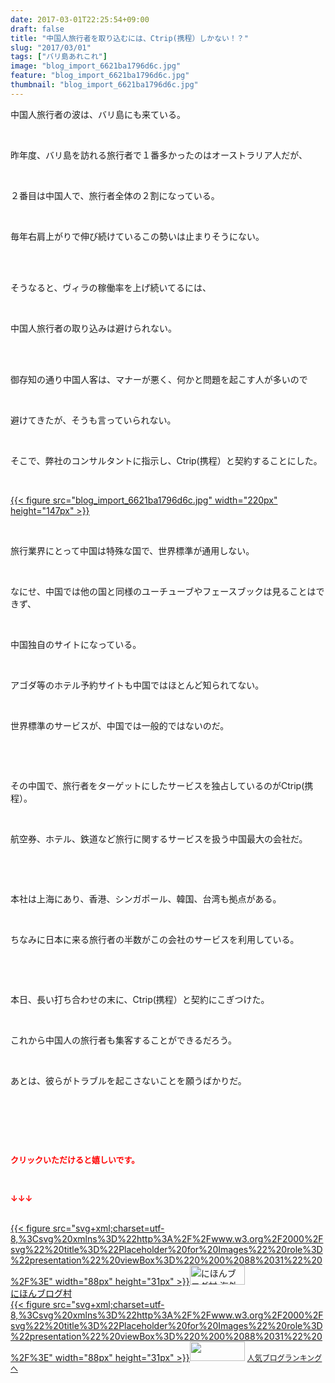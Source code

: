 ```yaml
---
date: 2017-03-01T22:25:54+09:00
draft: false
title: "中国人旅行者を取り込むには、Ctrip(携程）しかない！？"
slug: "2017/03/01"
tags: ["バリ島あれこれ"]
image: "blog_import_6621ba1796d6c.jpg"
feature: "blog_import_6621ba1796d6c.jpg"
thumbnail: "blog_import_6621ba1796d6c.jpg"
---
```

<p>中国人旅行者の波は、バリ島にも来ている。</p><p> </p><p>昨年度、バリ島を訪れる旅行者で１番多かったのはオーストラリア人だが、</p><p> </p><p>２番目は中国人で、旅行者全体の２割になっている。</p><p> </p><p>毎年右肩上がりで伸び続けているこの勢いは止まりそうにない。</p><p> </p><p><br/>そうなると、ヴィラの稼働率を上げ続いてるには、</p><p> </p><p>中国人旅行者の取り込みは避けられない。</p><p> </p><p><br/>御存知の通り中国人客は、マナーが悪く、何かと問題を起こす人が多いので</p><p> </p><p>避けてきたが、そうも言っていられない。</p><p> </p><p>そこで、弊社のコンサルタントに指示し、Ctrip(携程）と契約することにした。</p><p> </p><p><a href="blog_import_6621ba1796d6c.jpg">{{< figure src="blog_import_6621ba1796d6c.jpg" width="220px" height="147px" >}}</a></p><p> </p><p>旅行業界にとって中国は特殊な国で、世界標準が通用しない。</p><p> </p><p>なにせ、中国では他の国と同様のユーチューブやフェースブックは見ることはできず、</p><p> </p><p>中国独自のサイトになっている。</p><p> </p><p>アゴダ等のホテル予約サイトも中国ではほとんど知られてない。</p><p> </p><p>世界標準のサービスが、中国では一般的ではないのだ。</p><p> </p><p> </p><p>その中国で、旅行者をターゲットにしたサービスを独占しているのがCtrip(携程）。</p><p> </p><p>航空券、ホテル、鉄道など旅行に関するサービスを扱う中国最大の会社だ。</p><p> </p><p> </p><p>本社は上海にあり、香港、シンガポール、韓国、台湾も拠点がある。</p><p> </p><p>ちなみに日本に来る旅行者の半数がこの会社のサービスを利用している。</p><p> </p><p> </p><p>本日、長い打ち合わせの末に、Ctrip(携程）と契約にこぎつけた。</p><p> </p><p>これから中国人の旅行者も集客することができるだろう。</p><p> </p><p>あとは、彼らがトラブルを起こさないことを願うばかりだ。</p><p> </p><p> </p><p> </p><p><font color="#ff0000" size="2"><strong>クリックいただけると嬉しいです。</strong></font></p><p></p><p> </p><p><font color="#ff0000" size="2"><strong>↓↓↓</strong></font></p><p><br/><a href="ranking.html?p_cid=01260127" target="_blank">{{< figure src="svg+xml;charset=utf-8,%3Csvg%20xmlns%3D%22http%3A%2F%2Fwww.w3.org%2F2000%2Fsvg%22%20title%3D%22Placeholder%20for%20Images%22%20role%3D%22presentation%22%20viewBox%3D%220%200%2088%2031%22%20%2F%3E" width="88px" height="31px" >}}<noscript><img alt="にほんブログ村 海外生活ブログ バリ島情報へ" border="0" height="31" src="https://img-proxy.blog-video.jp/images?url=http%3A%2F%2Foverseas.blogmura.com%2Fbali%2Fimg%2Fbali88_31.gif" width="88"></noscript></a><br/><a href="ranking.html?p_cid=01260127" target="_blank">にほんブログ村</a><br/><a href="link.php?1804582" title="人気ブログランキングへ">{{< figure src="svg+xml;charset=utf-8,%3Csvg%20xmlns%3D%22http%3A%2F%2Fwww.w3.org%2F2000%2Fsvg%22%20title%3D%22Placeholder%20for%20Images%22%20role%3D%22presentation%22%20viewBox%3D%220%200%2088%2031%22%20%2F%3E" width="88px" height="31px" >}}<noscript><img border="0" height="31" src="https://blog.with2.net/img/banner/banner_22.gif" width="88"></noscript></a> <a href="link.php?1804582" style="font-size: 12px;">人気ブログランキングへ</a></p>

